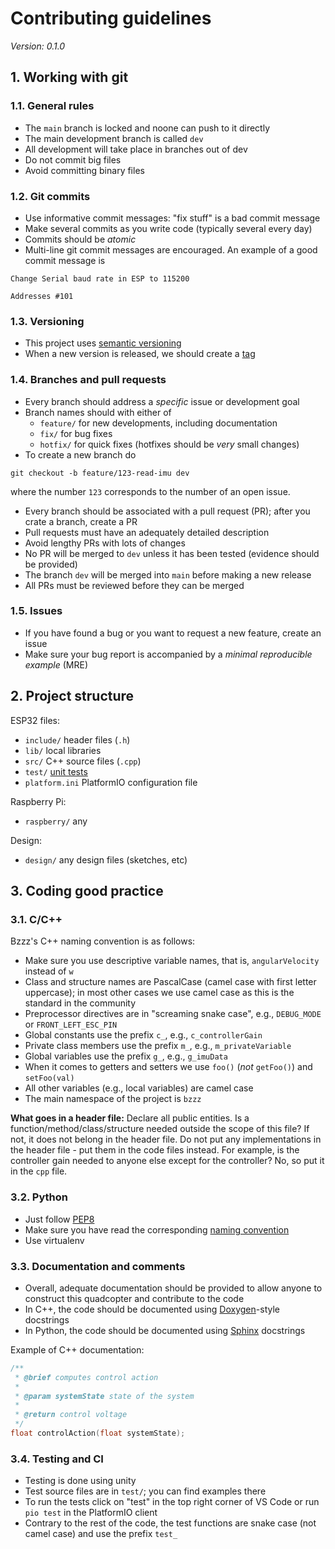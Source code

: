 # Contributing guidelines

_Version: 0.1.0_


## 1. Working with git

### 1.1. General rules

- The `main` branch is locked and noone can push to it directly
- The main development branch is called `dev`
- All development will take place in branches out of dev
- Do not commit big files
- Avoid committing binary files

### 1.2. Git commits

- Use informative commit messages: "fix stuff" is a bad commit message
- Make several commits as you write code (typically several every day)
- Commits should be _atomic_
- Multi-line git commit messages are encouraged. An example of a good commit message is

```
Change Serial baud rate in ESP to 115200

Addresses #101
```

### 1.3. Versioning

- This project uses [semantic versioning](https://semver.org/)
- When a new version is released, we should create a [tag](https://git-scm.com/book/en/v2/Git-Basics-Tagging)


### 1.4. Branches and pull requests

- Every branch should address a _specific_ issue or development goal
- Branch names should with either of
    - `feature/` for new developments, including documentation
    - `fix/` for bug fixes
    - `hotfix/` for quick fixes (hotfixes should be _very_ small changes)
- To create a new branch do 

```git
git checkout -b feature/123-read-imu dev
```

where the number `123` corresponds to the number of an open issue.

- Every branch should be associated with a pull request (PR); after you crate a branch, create a PR
- Pull requests must have an adequately detailed description
- Avoid lengthy PRs with lots of changes
- No PR will be merged to `dev` unless it has been tested (evidence should be provided)
- The branch `dev` will be merged into `main` before making a new release
- All PRs must be reviewed before they can be merged

### 1.5. Issues

- If you have found a bug or you want to request a new feature, create an issue 
- Make sure your bug report is accompanied by a _minimal reproducible example_ (MRE)


## 2. Project structure

ESP32 files:

- `include/` header files (`.h`) 
- `lib/` local libraries
- `src/` C++ source files (`.cpp`)
- `test/` [unit tests](https://docs.platformio.org/en/latest/advanced/unit-testing/index.html)
- `platform.ini` PlatformIO configuration file

Raspberry Pi:
- `raspberry/` any 

Design:
- `design/` any design files (sketches, etc)


## 3. Coding good practice 

### 3.1. C/C++

Bzzz's C++ naming convention is as follows:

- Make sure you use descriptive variable names, that is, `angularVelocity` instead of `w`
- Class and structure names are PascalCase (camel case with first letter uppercase); in most other cases we use camel case as this is the standard in the community
- Preprocessor directives are in "screaming snake case", e.g., `DEBUG_MODE` or `FRONT_LEFT_ESC_PIN`
- Global constants use the prefix `c_`, e.g., `c_controllerGain`
- Private class members use the prefix `m_`, e.g., `m_privateVariable`
- Global variables use the prefix `g_`, e.g., `g_imuData`
- When it comes to getters and setters we use `foo()` (_not_ `getFoo()`) and `setFoo(val)`
- All other variables (e.g., local variables) are camel case
- The main namespace of the project is `bzzz`

**What goes in a header file:** Declare all public entities. Is a function/method/class/structure needed outside the scope of this file? If not, it does not belong in the header file. Do not put any implementations in the header file - put them in the code files instead. For example, is the controller gain needed to anyone else except for the controller? No, so put it in the `cpp` file.

### 3.2. Python

- Just follow [PEP8](https://peps.python.org/pep-0008/)
- Make sure you have read the corresponding [naming convention](https://peps.python.org/pep-0008/#naming-conventions)
- Use virtualenv

### 3.3. Documentation and comments

- Overall, adequate documentation should be provided to allow anyone to construct this quadcopter and contribute to the code
- In C++, the code should be documented using [Doxygen](https://www.doxygen.nl/manual/docblocks.html)-style docstrings
- In Python, the code should be documented using [Sphinx](https://sphinx-rtd-tutorial.readthedocs.io/en/latest/docstrings.html) docstrings

Example of C++ documentation:

```c++
/**
 * @brief computes control action
 *
 * @param systemState state of the system
 *
 * @return control voltage
 */
float controlAction(float systemState);
```

### 3.4. Testing and CI

- Testing is done using unity
- Test source files are in `test/`; you can find examples there
- To run the tests click on "test" in the top right corner of VS Code or run `pio test` in the PlatformIO client
- Contrary to the rest of the code, the test functions are snake case (not camel case) and use the prefix `test_`

